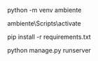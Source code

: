 python -m venv ambiente

ambiente\Scripts\activate

pip install -r requirements.txt

python manage.py runserver

